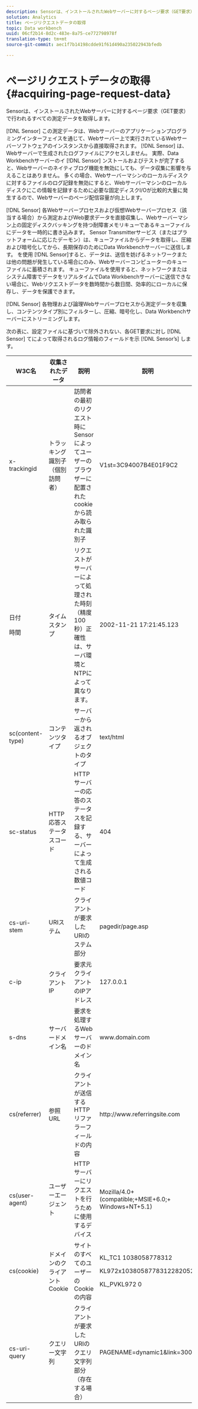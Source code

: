 ```yaml
---
description: Sensorは、インストールされたWebサーバーに対するページ要求（GET要求）で行われるすべての測定データを取得します。
solution: Analytics
title: ページリクエストデータの取得
topic: Data workbench
uuid: 06cf2b14-8d2c-483e-8a75-ce772798978f
translation-type: tm+mt
source-git-commit: aec1f7b14198cdde91f61d490a235022943bfedb

---
```



# ページリクエストデータの取得{#acquiring-page-request-data}

Sensorは、インストールされたWebサーバーに対するページ要求（GET要求）で行われるすべての測定データを取得します。

[!DNL Sensor] この測定データは、Webサーバーのアプリケーションプログラミングインターフェイスを通じて、Webサーバー上で実行されているWebサーバーソフトウェアのインスタンスから直接取得されます。 [!DNL Sensor] は、Webサーバーで生成されたログファイルにアクセスしません。 実際、Data Workbenchサーバーのイ [!DNL Sensor] ンストールおよびテストが完了すると、Webサーバーのネイティブログ機能を無効にしても、データ収集に影響を与えることはありません。 多くの場合、Webサーバーマシンのローカルディスクに対するファイルのログ記録を無効にすると、Webサーバーマシンのローカルディスクにこの情報を記録するために必要な固定ディスクI/Oが比較的大量に発生するので、Webサーバーのページ配信容量が向上します。

[!DNL Sensor] 各Webサーバープロセスおよび仮想Webサーバープロセス（該当する場合）から測定およびWeb要求データを直接収集し、Webサーバーマシン上の固定ディスクバッキングを持つ耐障害メモリキューであるキューファイルにデータを一時的に書き込みます。 Sensor Transmitterサービス（またはプラットフォームに応じたデーモン）は、キューファイルからデータを取得し、圧縮および暗号化してから、長期保存のためにData Workbenchサーバーに送信します。 を使用 [!DNL Sensor]すると、データは、送信を妨げるネットワークまたは他の問題が発生している場合にのみ、Webサーバーコンピューターのキューファイルに蓄積されます。 キューファイルを使用すると、ネットワークまたはシステム障害でデータをリアルタイムでData Workbenchサーバーに送信できない場合に、Webリクエストデータを数時間から数日間、効率的にローカルに保存し、データを保護できます。

[!DNL Sensor] 各物理および論理Webサーバープロセスから測定データを収集し、コンテンツタイプ別にフィルターし、圧縮、暗号化し、Data Workbenchサーバーにストリーミングします。

次の表に、設定ファイルに基づいて除外されない、各GET要求に対し [!DNL Sensor] てによって取得されるログ情報のフィールドを示 [!DNL Sensor’s] します。

<table id="table_5F65474150EC41648B35D0B031FB9B15"> 
 <thead> 
  <tr> 
   <th colname="col1" class="entry"> W3C名 </th> 
   <th colname="col2" class="entry"> 収集されたデータ </th> 
   <th colname="col3" class="entry"> 説明 </th> 
   <th colname="col4" class="entry"> 説明 </th> 
  </tr> 
 </thead>
 <tbody> 
  <tr> 
   <td colname="col1"> x-trackingid </td> 
   <td colname="col2"> トラッキング識別子（個別訪問者） </td> 
   <td colname="col3"> 訪問者の最初のリクエスト時にSensorによってユーザーのブラウザーに配置さ <span class="wintitle"> れた </span> cookieから読み取られた識別子 </td> 
   <td colname="col4"> V1st=3C94007B4E01F9C2 </td> 
  </tr> 
  <tr> 
   <td colname="col1"> <p>日付 </p> <p>時間 </p> </td> 
   <td colname="col2"> タイムスタンプ </td> 
   <td colname="col3"> リクエストがサーバーによって処理された時刻（精度100秒）正確性は、サーバ環境とNTPによって異なります。 </td> 
   <td colname="col4"> 2002-11-21 17:21:45.123 </td> 
  </tr> 
  <tr> 
   <td colname="col1"> sc(content-type) </td> 
   <td colname="col2"> コンテンツタイプ </td> 
   <td colname="col3"> サーバーから返されるオブジェクトのタイプ </td> 
   <td colname="col4"> text/html </td> 
  </tr> 
  <tr> 
   <td colname="col1"> sc-status </td> 
   <td colname="col2"> HTTP応答ステータスコード </td> 
   <td colname="col3"> HTTPサーバーの応答のステータスを記録する、サーバーによって生成される数値コード </td> 
   <td colname="col4"> 404 </td> 
  </tr> 
  <tr> 
   <td colname="col1"> cs-uri-stem </td> 
   <td colname="col2"> URIステム </td> 
   <td colname="col3"> クライアントが要求したURIのステム部分 </td> 
   <td colname="col4"> <span class="filepath"> pagedir/page.asp </span> </td> 
  </tr> 
  <tr> 
   <td colname="col1"> c-ip </td> 
   <td colname="col2"> クライアントIP </td> 
   <td colname="col3"> 要求元クライアントのIPアドレス </td> 
   <td colname="col4"> 127.0.0.1 </td> 
  </tr> 
  <tr> 
   <td colname="col1"> s-dns </td> 
   <td colname="col2"> サーバードメイン名 </td> 
   <td colname="col3"> 要求を処理するWebサーバーのドメイン名 </td> 
   <td colname="col4"> <span class="filepath"> www.domain.com </span> </td> 
  </tr> 
  <tr> 
   <td colname="col1"> cs(referrer) </td> 
   <td colname="col2"> 参照 URL </td> 
   <td colname="col3"> クライアントが送信するHTTPリファラーフィールドの内容 </td> 
   <td colname="col4"> <span class="filepath"> http://www.referringsite.com </span> </td> 
  </tr> 
  <tr> 
   <td colname="col1"> cs(user-agent) </td> 
   <td colname="col2"> ユーザーエージェント </td> 
   <td colname="col3"> HTTPサーバーにリクエストを行うために使用するデバイス </td> 
   <td colname="col4"> Mozilla/4.0+(compatible;+MSIE+6.0;+ Windows+NT+5.1) </td> 
  </tr> 
  <tr> 
   <td colname="col1"> cs(cookie) </td> 
   <td colname="col2"> ドメインのクライアントCookie </td> 
   <td colname="col3"> サイトのすべてのユーザーのCookieの内容 </td> 
   <td colname="col4"> <p>KL_TC1 1038058778312 </p> <p>KL972x1038058778312282052 </p> <p>KL_PVKL972 0 </p> </td> 
  </tr> 
  <tr> 
   <td colname="col1"> cs-uri-query </td> 
   <td colname="col2"> クエリー文字列 </td> 
   <td colname="col3"> クライアントが要求したURIのクエリ文字列部分（存在する場合） </td> 
   <td colname="col4"> PAGENAME=dynamic1&amp;link=3001 </td> 
  </tr> 
 </tbody> 
</table>

